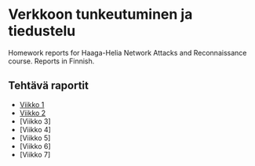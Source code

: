 # Verkkoon tunkeutuminen ja tiedustelu
Homework reports for Haaga-Helia Network Attacks and Reconnaissance course. Reports in Finnish.

## Tehtävä raportit
- [Viikko 1](h1/h1-Sniff.md)
- [Viikko 2](h2/h2-tehtävänannot.md)
- [Viikko 3]
- [Viikko 4]
- [Viikko 5]
- [Viikko 6]
- [Viikko 7]
